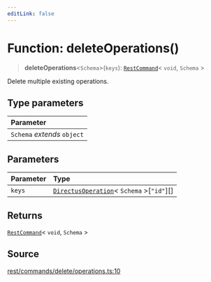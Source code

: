 ```yaml
---
editLink: false
---
```


# Function: deleteOperations()

> **deleteOperations**\<`Schema`\>(`keys`): [`RestCommand`](../interfaces/interface.RestCommand.md)\< `void`, `Schema`
> \>

Delete multiple existing operations.

## Type parameters

| Parameter                   |
| :-------------------------- |
| `Schema` _extends_ `object` |

## Parameters

| Parameter | Type                                                                                                     |
| :-------- | :------------------------------------------------------------------------------------------------------- |
| `keys`    | [`DirectusOperation`](../../schema/type-aliases/type-alias.DirectusOperation.md)\< `Schema` \>[`"id"`][] |

## Returns

[`RestCommand`](../interfaces/interface.RestCommand.md)\< `void`, `Schema` \>

## Source

[rest/commands/delete/operations.ts:10](https://github.com/directus/directus/blob/7789a6c53/sdk/src/rest/commands/delete/operations.ts#L10)
